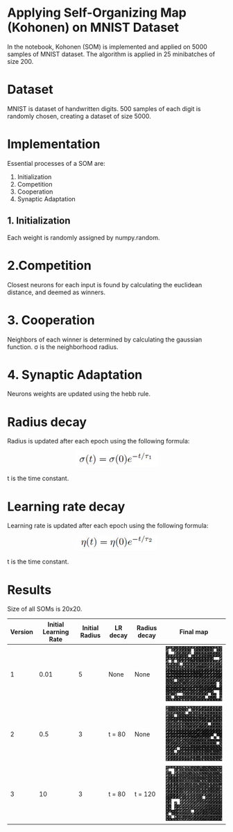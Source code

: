 # Applying Self-Organizing Map (Kohonen) on MNIST Dataset

In the notebook, Kohonen (SOM) is implemented and applied on 5000 samples of MNIST dataset. The algorithm is applied in 25 minibatches of size 200.

# Dataset

MNIST is dataset of handwritten digits. 500 samples of each digit is randomly chosen, creating a dataset of size 5000.

# Implementation

Essential processes of a SOM are:

1. Initialization
2. Competition
3. Cooperation
4. Synaptic Adaptation

## 1. Initialization

Each weight is randomly assigned by numpy.random.

# 2.Competition

Closest neurons for each input is found by calculating the euclidean distance, and deemed as winners.

# 3. Cooperation

Neighbors of each winner is determined by calculating the gaussian function. σ is the neighborhood radius.

# 4. Synaptic Adaptation

Neurons weights are updated using the hebb rule.

# Radius decay

Radius is updated after each epoch using the following formula:

<p style="text-align:center;">
<img src="./rdecay.jpg"/>
</p>

t is the time constant.

# Learning rate decay

Learning rate is updated after each epoch using the following formula:

<p style="text-align:center;">
<img src="./lrdecay.jpg"/>
</p>

t is the time constant.

# Results

Size of all SOMs is 20x20.

<table class="tg">
<thead>
  <tr>
    <th class="tg-0pky">Version</th>
    <th class="tg-0lax">Initial Learning Rate</th>
    <th class="tg-0lax">Initial Radius</th>
    <th class="tg-0lax">LR decay</th>
    <th class="tg-0lax">Radius decay</th>
    <th class="tg-0lax">Final map</th>
  </tr>
</thead>
<tbody>
  <tr>
    <td class="tg-0lax">1</td>
    <td class="tg-0lax">0.01</td>
    <td class="tg-0lax">5</td>
    <td class="tg-0lax">None</td>
    <td class="tg-0lax">None</td>
    <td class="tg-0lax"><img width="500" src="./map1.jpg"/></td>
  </tr>
  <tr>
    <td class="tg-0lax">2</td>
    <td class="tg-0lax">0.5</td>
    <td class="tg-0lax">3</td>
    <td class="tg-0lax">t = 80</td>
    <td class="tg-0lax">None</td>
    <td class="tg-0lax"><img width="500" src="./map2.jpg"/></td>
  </tr>
  <tr>
    <td class="tg-0lax">3</td>
    <td class="tg-0lax">10</td>
    <td class="tg-0lax">3</td>
    <td class="tg-0lax">t = 80</td>
    <td class="tg-0lax">t = 120</td>
    <td class="tg-0lax"><img width="500" src="./map3.jpg"/></td>
  </tr>
</tbody>
</table>
